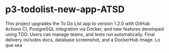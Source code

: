# p3-todolist-new-app-ATSD
This project upgrades the To Do List app to version 1.2.0 with GitHub Actions CI, PostgreSQL integration via Docker, and new features developed using TDD. Users can manage teams, and tests run automatically. Final delivery includes docs, database screenshot, and a DockerHub image.
Lo que sea